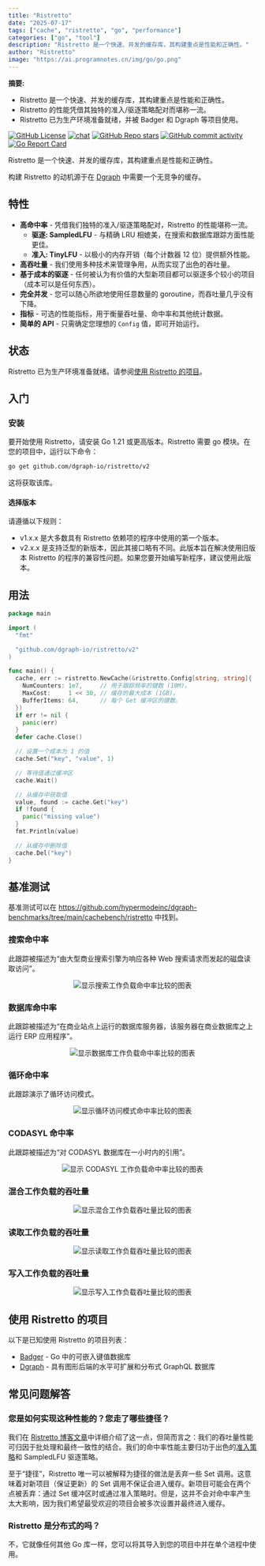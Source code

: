 ```yaml
---
title: "Ristretto"
date: "2025-07-17"
tags: ["cache", "ristretto", "go", "performance"]
categories: ["go", "tool"]
description: "Ristretto 是一个快速、并发的缓存库，其构建重点是性能和正确性。"
author: "Ristretto"
image: "https://ai.programnotes.cn/img/go/go.png"
---
```


**摘要:**
- Ristretto 是一个快速、并发的缓存库，其构建重点是性能和正确性。
- Ristretto 的性能凭借其独特的准入/驱逐策略配对而堪称一流。
- Ristretto 已为生产环境准备就绪，并被 Badger 和 Dgraph 等项目使用。

[![GitHub License](https://img.shields.io/github/license/hypermodeinc/ristretto)](https://github.com/hypermodeinc/ristretto?tab=Apache-2.0-1-ov-file#readme)
[![chat](https://img.shields.io/discord/1267579648657850441)](https://discord.hypermode.com)
[![GitHub Repo stars](https://img.shields.io/github/stars/hypermodeinc/ristretto)](https://github.com/hypermodeinc/ristretto/stargazers)
[![GitHub commit activity](https://img.shields.io/github/commit-activity/m/hypermodeinc/ristretto)](https://github.com/hypermodeinc/ristretto/commits/main/)
[![Go Report Card](https://img.shields.io/badge/go%20report-A%2B-brightgreen)](https://goreportcard.com/report/github.com/dgraph-io/ristretto)

Ristretto 是一个快速、并发的缓存库，其构建重点是性能和正确性。

构建 Ristretto 的动机源于在 [Dgraph][] 中需要一个无竞争的缓存。

[Dgraph]: https://github.com/hypermodeinc/dgraph

## 特性

- **高命中率** - 凭借我们独特的准入/驱逐策略配对，Ristretto 的性能堪称一流。
  - **驱逐: SampledLFU** - 与精确 LRU 相媲美，在搜索和数据库跟踪方面性能更佳。
  - **准入: TinyLFU** - 以极小的内存开销（每个计数器 12 位）提供额外性能。
- **高吞吐量** - 我们使用多种技术来管理争用，从而实现了出色的吞吐量。
- **基于成本的驱逐** - 任何被认为有价值的大型新项目都可以驱逐多个较小的项目（成本可以是任何东西）。
- **完全并发** - 您可以随心所欲地使用任意数量的 goroutine，而吞吐量几乎没有下降。
- **指标** - 可选的性能指标，用于衡量吞吐量、命中率和其他统计数据。
- **简单的 API** - 只需确定您理想的 `Config` 值，即可开始运行。

## 状态

Ristretto 已为生产环境准备就绪。请参阅[使用 Ristretto 的项目](#projects-using-ristretto)。

## 入门

### 安装

要开始使用 Ristretto，请安装 Go 1.21 或更高版本。Ristretto 需要 go 模块。在您的项目中，运行以下命令：

```sh
go get github.com/dgraph-io/ristretto/v2
```

这将获取该库。

#### 选择版本

请遵循以下规则：

- v1.x.x 是大多数具有 Ristretto 依赖项的程序中使用的第一个版本。
- v2.x.x 是支持泛型的新版本，因此其接口略有不同。此版本旨在解决使用旧版本 Ristretto 的程序的兼容性问题。如果您要开始编写新程序，建议使用此版本。

## 用法

```go
package main

import (
  "fmt"

  "github.com/dgraph-io/ristretto/v2"
)

func main() {
  cache, err := ristretto.NewCache(&ristretto.Config[string, string]{
    NumCounters: 1e7,     // 用于跟踪频率的键数 (10M)。
    MaxCost:     1 << 30, // 缓存的最大成本 (1GB)。
    BufferItems: 64,      // 每个 Get 缓冲区的键数。
  })
  if err != nil {
    panic(err)
  }
  defer cache.Close()

  // 设置一个成本为 1 的值
  cache.Set("key", "value", 1)

  // 等待值通过缓冲区
  cache.Wait()

  // 从缓存中获取值
  value, found := cache.Get("key")
  if !found {
    panic("missing value")
  }
  fmt.Println(value)

  // 从缓存中删除值
  cache.Del("key")
}
```

## 基准测试

基准测试可以在 https://github.com/hypermodeinc/dgraph-benchmarks/tree/main/cachebench/ristretto 中找到。

### 搜索命中率

此跟踪被描述为“由大型商业搜索引擎为响应各种 Web 搜索请求而发起的磁盘读取访问”。

<p align="center">
  <img src="https://raw.githubusercontent.com/hypermodeinc/ristretto/main/benchmarks/Hit%20Ratios%20-%20Search%20(ARC-S3).svg"
  alt="显示搜索工作负载命中率比较的图表">
</p>

### 数据库命中率

此跟踪被描述为“在商业站点上运行的数据库服务器，该服务器在商业数据库之上运行 ERP 应用程序”。

<p align="center">
  <img src="https://raw.githubusercontent.com/hypermodeinc/ristretto/main/benchmarks/Hit%20Ratios%20-%20Database%20(ARC-DS1).svg"
  alt="显示数据库工作负载命中率比较的图表">
</p>

### 循环命中率

此跟踪演示了循环访问模式。

<p align="center">
  <img src="https://raw.githubusercontent.com/hypermodeinc/ristretto/main/benchmarks/Hit%20Ratios%20-%20Glimpse%20(LIRS-GLI).svg"
  alt="显示循环访问模式命中率比较的图表">
</p>

### CODASYL 命中率

此跟踪被描述为“对 CODASYL 数据库在一小时内的引用”。

<p align="center">
  <img src="https://raw.githubusercontent.com/hypermodeinc/ristretto/main/benchmarks/Hit%20Ratios%20-%20CODASYL%20(ARC-OLTP).svg"
  alt="显示 CODASYL 工作负载命中率比较的图表">
</p>

### 混合工作负载的吞吐量

<p align="center">
  <img src="https://raw.githubusercontent.com/hypermodeinc/ristretto/main/benchmarks/Throughput%20-%20Mixed.svg"
  alt="显示混合工作负载吞吐量比较的图表">
</p>

### 读取工作负载的吞吐量

<p align="center">
  <img src="https://raw.githubusercontent.com/hypermodeinc/ristretto/main/benchmarks/Throughput%20-%20Read%20(Zipfian).svg"
  alt="显示读取工作负载吞吐量比较的图表">
</p>

### 写入工作负载的吞吐量

<p align="center">
  <img src="https://raw.githubusercontent.com/hypermodeinc/ristretto/main/benchmarks/Throughput%20-%20Write%20(Zipfian).svg"
  alt="显示写入工作负载吞吐量比较的图表">
</p>

## 使用 Ristretto 的项目

以下是已知使用 Ristretto 的项目列表：

- [Badger](https://github.com/hypermodeinc/badger) - Go 中的可嵌入键值数据库
- [Dgraph](https://github.com/hypermodeinc/dgraph) - 具有图形后端的水平可扩展和分布式 GraphQL 数据库

## 常见问题解答

### 您是如何实现这种性能的？您走了哪些捷径？

我们在 [Ristretto 博客文章](https://hypermode.com/blog/introducing-ristretto-high-perf-go-cache/)中详细介绍了这一点，但简而言之：我们的吞吐量性能可归因于批处理和最终一致性的结合。我们的命中率性能主要归功于出色的[准入策略](https://arxiv.org/abs/1512.00727)和 SampledLFU 驱逐策略。

至于“捷径”，Ristretto 唯一可以被解释为捷径的做法是丢弃一些 Set 调用。这意味着对新项目（保证更新）的 Set 调用不保证会进入缓存。新项目可能会在两个点被丢弃：通过 Set 缓冲区时或通过准入策略时。但是，这并不会对命中率产生太大影响，因为我们希望最受欢迎的项目会被多次设置并最终进入缓存。

### Ristretto 是分布式的吗？

不，它就像任何其他 Go 库一样，您可以将其导入到您的项目中并在单个进程中使用。
